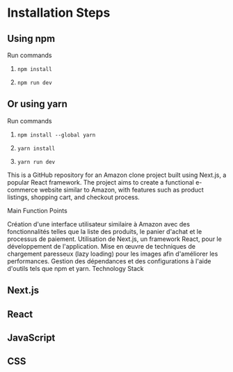 # Installation Steps



## Using npm

Run commands

1) ```npm install```


2) ```npm run dev```


## Or using yarn

Run commands 

1) ```npm install --global yarn```

2) ```yarn install```

3) ```yarn run dev```


This is a GitHub repository for an Amazon clone project built using Next.js, a popular React framework.
The project aims to create a functional e-commerce website similar to Amazon, with features such as product listings, shopping cart, and checkout process.

Main Function Points

Création d'une interface utilisateur similaire à Amazon avec des fonctionnalités telles que la liste des produits, le panier d'achat et le processus de paiement.
Utilisation de Next.js, un framework React, pour le développement de l'application.
Mise en œuvre de techniques de chargement paresseux (lazy loading) pour les images afin d'améliorer les performances.
Gestion des dépendances et des configurations à l'aide d'outils tels que npm et yarn.
Technology Stack
## Next.js
## React
## JavaScript
## CSS
